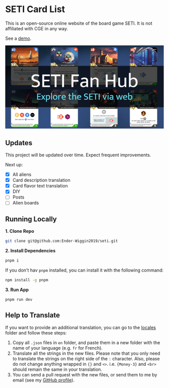 # SETI Card List

This is an open-source online website of the board game SETI. It is not affiliated with CGE in any way.

See a [demo](https://seti.ender-wiggin.com/).

![og](/public/images/large-og.png)

## Updates

This project will be updated over time.
Expect frequent improvements.

Next up:

- [x] All aliens
- [x] Card description translation
- [x] Card flavor text translation
- [x] DIY
- [ ] Posts
- [ ] Alien boards

## Running Locally

**1. Clone Repo**

```bash
git clone git@github.com:Ender-Wiggin2019/seti.git
```

**2. Install Dependencies**

```bash
pnpm i
```

If you don't hav `pnpm` installed, you can install it with the following command:

```bash
npm install -g pnpm
```

**3. Run App**

```bash
pnpm run dev
```

## Help to Translate

If you want to provide an additional translation, you can go to the [locales](https://github.com/Ender-Wiggin2019/seti/tree/main/public/locales) folder and follow these steps:

1. Copy all `.json` files in `en` folder, and paste them in a new folder with the name of your language (e.g. `fr` for French).
2. Translate all the strings in the new files. Please note that you only need to translate the strings on the right side of the `:` character. Also, please do not change anything wrapped in `{}` and `<>`. i.e. `{Money-3}` and `<br>` should remain the same in your translation.
3. You can send a pull request with the new files, or send them to me by email (see my [GitHub profile](https://github.com/Ender-Wiggin2019)).
